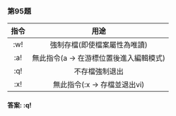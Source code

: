### 第95題

| 指令 | 用途 |
| :---: | :---: |
| :w! | 強制存檔(即使檔案屬性為唯讀) |
| :a! | 無此指令(a -> 在游標位置後進入編輯模式) |
| :q! | 不存檔強制退出 |
| :x! | 無此指令(:x -> 存檔並退出vi) |

#### 答案: :q!